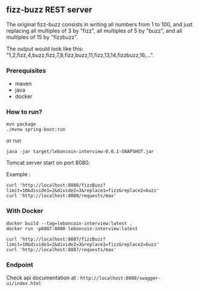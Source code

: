 ## fizz-buzz REST server

The original fizz-buzz consists in writing all numbers from 1 to 100, and just replacing all multiples of 3 by "fizz", all multiples of 5 by "buzz", and all multiples of 15 by "fizzbuzz".

The output would look like this: "1,2,fizz,4,buzz,fizz,7,8,fizz,buzz,11,fizz,13,14,fizzbuzz,16,...".


### Prerequisites
- maven
- java
- docker


### How to run?

```agsl
mvn package
./mvnw spring-boot:run
```

or run
```agsl
java -jar target/leboncoin-interview-0.0.1-SNAPSHOT.jar
```

Tomcat server start on port 8080.

Example :
```
curl 'http://localhost:8080/fizzBuzz?limit=10&divide1=2&divide2=3&replace1=fizz&replace2=buzz'
curl 'http://localhost:8080/requests/max'
```

### With Docker

```agsl
docker build --tag=leboncoin-interview:latest .
docker run -p8887:8080 leboncoin-interview:latest
```

```
curl 'http://localhost:8887/fizzBuzz?limit=10&divide1=2&divide2=3&replace1=fizz&replace2=buzz'
curl 'http://localhost:8887/requests/max'
```


### Endpoint
Check api documentation at :
`http://localhost:8080/swagger-ui/index.html`
